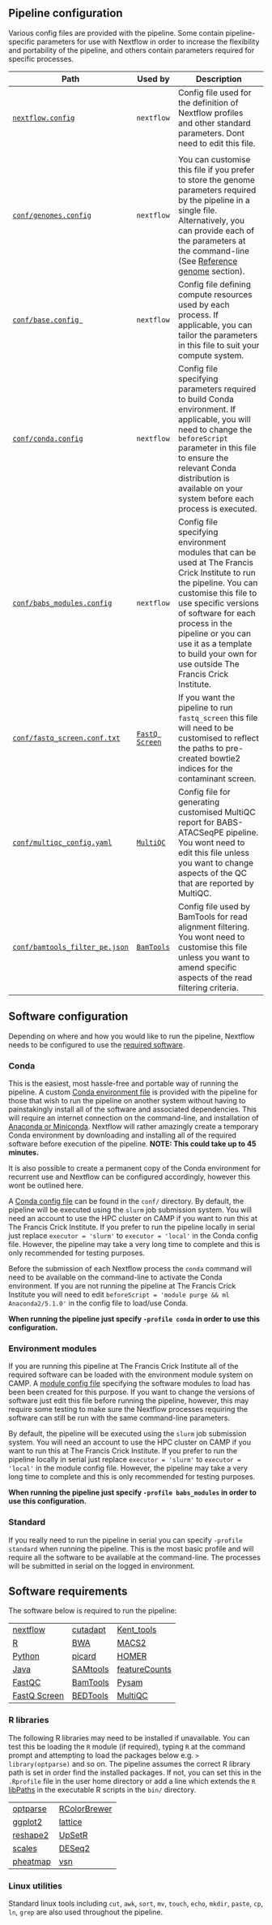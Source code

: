 
## Pipeline configuration

Various config files are provided with the pipeline. Some contain pipeline-specific parameters for use with Nextflow in order to increase the flexibility and portability of the pipeline, and others contain parameters required for specific processes.

| Path                                                                                                                   | Used by       | Description                                                                                                                                                                                                                                                                                                                                                             |
| -------------------------------------------------------------------------------------------------------------------------|------------------------------------------------------------------------------------------------------------------------|--------------------------------------------------------------------------------------------------------------------------------------------------------------------------------------------------------------------------------------------------------------|
| [`nextflow.config`](https://github.com/crickbabs/BABS-ATACSeqPE/blob/master/nextflow.config)                           | `nextflow`                                                                                                             | Config file used for the definition of Nextflow profiles and other standard parameters. Dont need to edit this file.                                                                                                                                           |
|                                                                                                                        |                                                                                                                        |                                                                                                                                                                                                                                                                |
| [`conf/genomes.config`](https://github.com/crickbabs/BABS-ATACSeqPE/blob/master/conf/genomes.config)                   | `nextflow`                                                                                                             | You can customise this file if you prefer to store the genome parameters required by the pipeline in a single file. Alternatively, you can provide each of the parameters at the command-line (See [Reference genome](https://github.com/crickbabs/BABS-ATACSeqPE/blob/master/docs/genome.md) section). |
| [`conf/base.config `](https://github.com/crickbabs/BABS-ATACSeqPE/blob/master/conf/base.config)                        | `nextflow`                                                                                                             | Config file defining compute resources used by each process. If applicable, you can tailor the parameters in this file to suit your compute system.                                                                                                            |
| [`conf/conda.config`](https://github.com/crickbabs/BABS-ATACSeqPE/blob/master/conf/conda.config)                       | `nextflow`                                                                                                             | Config file specifying parameters required to build Conda environment. If applicable, you will need to change the `beforeScript` parameter in this file to ensure the relevant Conda distribution is available on your system before each process is executed. |
| [`conf/babs_modules.config`](https://github.com/crickbabs/BABS-ATACSeqPE/blob/master/conf/babs_modules.config)         | `nextflow`                                                                                                             | Config file specifying environment modules that can be used at The Francis Crick Institute to run the pipeline. You can customise this file to use specific versions of software for each process in the pipeline or you can use it as a template to build your own for use outside The Francis Crick Institute.                                          |
| [`conf/fastq_screen.conf.txt`](https://github.com/crickbabs/BABS-ATACSeqPE/blob/master/conf/fastq_screen.conf.txt)     | [`FastQ Screen`](https://www.bioinformatics.babraham.ac.uk/projects/fastq_screen/_build/html/index.html#configuration) | If you want the pipeline to run `fastq_screen` this file will need to be customised to reflect the paths to pre-created bowtie2 indices for the contaminant screen.                                                                                            |
| [`conf/multiqc_config.yaml`](https://github.com/crickbabs/BABS-ATACSeqPE/blob/master/conf/multiqc_config.yaml)         | [`MultiQC`](http://multiqc.info/docs/#configuring-multiqc)                                                             | Config file for generating customised MultiQC report for BABS-ATACSeqPE pipeline. You wont need to edit this file unless you want to change aspects of the QC that are reported by MultiQC.                                                               |
| [`conf/bamtools_filter_pe.json`](https://github.com/crickbabs/BABS-ATACSeqPE/blob/master/conf/bamtools_filter_pe.json) | [`BamTools`](https://insidedna.me/tool_page_assets/pdf_manual/bamtools.pdf)                                            | Config file used by BamTools for read alignment filtering. You wont need to customise this file unless you want to amend specific aspects of the read filtering criteria.                                                                                      |

## Software configuration

Depending on where and how you would like to run the pipeline, Nextflow needs to be configured to use the [required software](https://github.com/crickbabs/BABS-ATACSeqPE/blob/master/docs/config.md#software-requirements).

### Conda

This is the easiest, most hassle-free and portable way of running the pipeline. A custom [Conda environment file](https://github.com/crickbabs/BABS-ATACSeqPE/blob/master/environment.yaml) is provided with the pipeline for those that wish to run the pipeline on another system without having to painstakingly install all of the software and associated dependencies. This will require an internet connection on the command-line, and installation of [Anaconda or Miniconda](https://conda.io/docs/user-guide/install/index.html). Nextflow will rather amazingly create a temporary Conda environment by downloading and installing all of the required software before execution of the pipeline. **NOTE: This could take up to 45 minutes.**  

It is also possible to create a permanent copy of the Conda environment for recurrent use and Nextflow can be configured accordingly, however this wont be outlined here.

A [Conda config file](https://github.com/crickbabs/BABS-ATACSeqPE/blob/master/conf/conda.config) can be found in the `conf/` directory. By default, the pipeline will be executed using the `slurm` job submission system. You will need an account to use the HPC cluster on CAMP if you want to run this at The Francis Crick Institute. If you prefer to run the pipeline locally in serial just replace `executor = 'slurm'` to `executor = 'local'` in the Conda config file. However, the pipeline may take a very long time to complete and this is only recommended for testing purposes.  

Before the submission of each Nextflow process the `conda` command will need to be available on the command-line to activate the Conda environment. If you are not running the pipeline at The Francis Crick Institute you will need to edit `beforeScript = 'module purge && ml Anaconda2/5.1.0'` in the config file to load/use Conda.

**When running the pipeline just specify `-profile conda` in order to use this configuration.**

### Environment modules

If you are running this pipeline at The Francis Crick Institute all of the required software can be loaded with the environment module system on CAMP. A [module config file](https://github.com/crickbabs/BABS-ATACSeqPE/blob/master/conf/babs_modules.config) specifying the software modules to load has been been created for this purpose. If you want to change the versions of software just edit this file before running the pipeline, however, this may require some testing to make sure the Nextflow processes requiring the software can still be run with the same command-line parameters.  

By default, the pipeline will be executed using the `slurm` job submission system. You will need an account to use the HPC cluster on CAMP if you want to run this at The Francis Crick Institute. If you prefer to run the pipeline locally in serial just replace `executor = 'slurm'` to `executor = 'local'` in the module config file. However, the pipeline may take a very long time to complete and this is only recommended for testing purposes.

**When running the pipeline just specify **`-profile babs_modules`** in order to use this configuration.**

### Standard

If you really need to run the pipeline in serial you can specify `-profile standard` when running the pipeline. This is the most basic profile and will require all the software to be available at the command-line. The processes will be submitted in serial on the logged in environment.

## Software requirements

The software below is required to run the pipeline:

|                                                                                  |                                                                       |                                                                  |
|----------------------------------------------------------------------------------|-----------------------------------------------------------------------|------------------------------------------------------------------|
| [nextflow](https://www.nextflow.io/)                                             | [cutadapt](http://cutadapt.readthedocs.io/en/stable/guide.html)       | [Kent_tools](http://hgdownload.soe.ucsc.edu/admin/exe/)          |
| [R](https://www.r-project.org/)                                                  | [BWA](https://sourceforge.net/projects/bio-bwa/files/)                | [MACS2](https://github.com/taoliu/MACS)                          |
| [Python](https://www.python.org/downloads/)                                      | [picard](https://broadinstitute.github.io/picard/)                    | [HOMER](http://homer.ucsd.edu/homer/download.html)               |
| [Java](https://java.com/en/download/)                                            | [SAMtools](https://sourceforge.net/projects/samtools/files/samtools/) | [featureCounts](http://bioinf.wehi.edu.au/featureCounts/)        |
| [FastQC](https://www.bioinformatics.babraham.ac.uk/projects/fastqc/)             | [BamTools](https://github.com/pezmaster31/bamtools)                   | [Pysam](http://pysam.readthedocs.io/en/latest/installation.html) |
| [FastQ Screen](https://www.bioinformatics.babraham.ac.uk/projects/fastq_screen/) | [BEDTools](https://github.com/arq5x/bedtools2/)                       | [MultiQC](http://multiqc.info/)                                  |

### R libraries

The following R libraries may need to be installed if unavailable. You can test this be loading the `R` module (if required), typing `R` at the command prompt and attempting to load the packages below e.g. `> library(optparse)` and so on. The pipeline assumes the correct R library path is set in order find the installed packages. If not, you can set this in the `.Rprofile` file in the user home directory or add a line which extends the `R` [libPaths](https://stat.ethz.ch/R-manual/R-devel/library/base/html/libPaths.html) in the executable R scripts in the `bin/` directory.

|                                                                         |                                                                                 |
|-------------------------------------------------------------------------|---------------------------------------------------------------------------------|
| [optparse](https://cran.r-project.org/web/packages/optparse/index.html) | [RColorBrewer](https://cran.r-project.org/web/packages/RColorBrewer/index.html) |
| [ggplot2](https://ggplot2.tidyverse.org/)                               | [lattice](https://cran.r-project.org/web/packages/lattice/index.html)           |
| [reshape2](https://cran.r-project.org/web/packages/reshape2/index.html) | [UpSetR](https://cran.r-project.org/web/packages/UpSetR/README.html)            |
| [scales](https://cran.r-project.org/web/packages/scales/index.html)     | [DESeq2](https://bioconductor.org/packages/release/bioc/html/DESeq2.html)       |
| [pheatmap](https://cran.r-project.org/web/packages/pheatmap/index.html) | [vsn](https://bioconductor.org/packages/release/bioc/html/vsn.html)             |

### Linux utilities

Standard linux tools including `cut`, `awk`, `sort`, `mv`, `touch`, `echo`, `mkdir`, `paste`, `cp`, `ln`, `grep` are also used throughout the pipeline.
